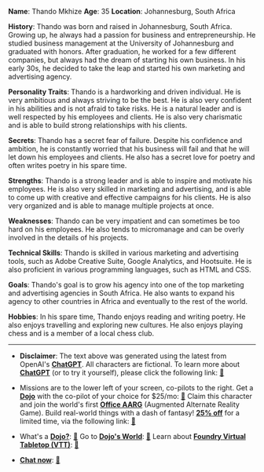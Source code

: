 **Name**: Thando Mkhize
**Age**: 35
**Location**: Johannesburg, South Africa

**History**:
Thando was born and raised in Johannesburg, South Africa. Growing up, he always had a passion for business and entrepreneurship. He studied business management at the University of Johannesburg and graduated with honors. After graduation, he worked for a few different companies, but always had the dream of starting his own business. In his early 30s, he decided to take the leap and started his own marketing and advertising agency.

**Personality Traits**:
Thando is a hardworking and driven individual. He is very ambitious and always striving to be the best. He is also very confident in his abilities and is not afraid to take risks. He is a natural leader and is well respected by his employees and clients. He is also very charismatic and is able to build strong relationships with his clients.

**Secrets**:
Thando has a secret fear of failure. Despite his confidence and ambition, he is constantly worried that his business will fail and that he will let down his employees and clients. He also has a secret love for poetry and often writes poetry in his spare time.

**Strengths**:
Thando is a strong leader and is able to inspire and motivate his employees. He is also very skilled in marketing and advertising, and is able to come up with creative and effective campaigns for his clients. He is also very organized and is able to manage multiple projects at once.

**Weaknesses**:
Thando can be very impatient and can sometimes be too hard on his employees. He also tends to micromanage and can be overly involved in the details of his projects.

**Technical Skills**:
Thando is skilled in various marketing and advertising tools, such as Adobe Creative Suite, Google Analytics, and Hootsuite. He is also proficient in various programming languages, such as HTML and CSS.

**Goals**:
Thando's goal is to grow his agency into one of the top marketing and advertising agencies in South Africa. He also wants to expand his agency to other countries in Africa and eventually to the rest of the world.

**Hobbies**:
In his spare time, Thando enjoys reading and writing poetry. He also enjoys travelling and exploring new cultures. He also enjoys playing chess and is a member of a local chess club.
 

---
* **Disclaimer**: The text above was generated using the latest from OpenAI's [**ChatGPT**](https://openai.com/blog/chatgpt/).  All characters are fictional.  To learn more about [**ChatGPT**](https://openai.com/blog/chatgpt/) (or to try it yourself), please click the following link: [:closed_book:](https://openai.com/blog/chatgpt/)

* Missions are to the lower left of your screen, co-pilots to the right. Get a [**Dojo**](https://workmates.live/marketplace) with the co-pilot of your choice for $25/mo: [:green_book:](https://workmates.live/marketplace) Claim this character and join the world's first [**Office AARG**](https://dojos.world) (Augmented Alternate Reality Game). Build real-world things with a dash of fantasy! [**25% off**](https://blog.workmates.live/deal-on-a-dojo) for a limited time, via the following link: [:green_book:](https://blog.workmates.live/deal-on-a-dojo) 

* What's a [**Dojo?**](https://workdojos.com): [:blue_book:](https://workdojos.com)  Go to [**Dojo's World**](https://dojos.world): [:blue_book:](https://dojos.world)  Learn about [**Foundry Virtual Tabletop (VTT)**](https://foundryvtt.com): [:closed_book:](https://foundryvtt.com/)

* [**Chat now**](https://chat.workmates.live/channel/support): [:ledger:](https://chat.workmates.live/channel/support)